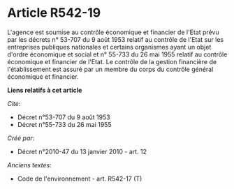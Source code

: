 # Article R542-19

L'agence est soumise au contrôle économique et financier de l'Etat prévu par les décrets n° 53-707 du 9 août 1953 relatif au
contrôle de l'Etat sur les entreprises publiques nationales et certains organismes ayant un objet d'ordre économique et
social et n° 55-733 du 26 mai 1955 relatif au contrôle économique et financier de l'Etat. Le contrôle de la gestion
financière de l'établissement est assuré par un membre du corps du contrôle général économique et financier.

**Liens relatifs à cet article**

_Cite_:

  - Décret n°53-707 du 9 août 1953
  - Décret n°55-733 du 26 mai 1955

_Créé par_:

  - Décret n°2010-47 du 13 janvier 2010 - art. 12

_Anciens textes_:

  - Code de l'environnement - art. R542-17 (T)
